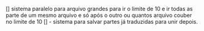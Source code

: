 [] sistema paralelo para arquivo grandes para ir o limite de 10 e ir todas as parte de um mesmo arquivo e só após o outro ou quantos arquivo couber no limite de 10
[] - sistema para salvar partes já traduzidas para unir depois.
